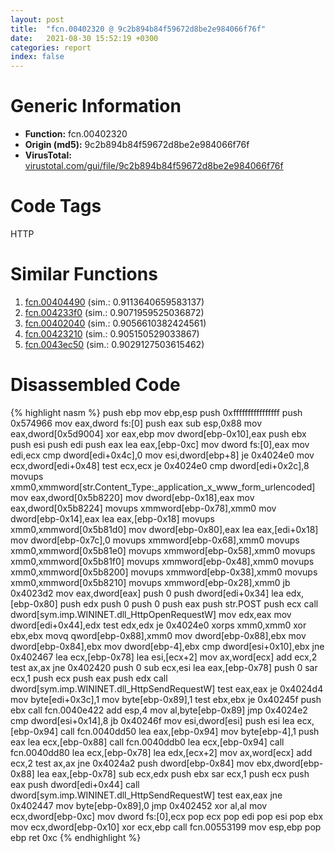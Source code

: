 ```yaml
---
layout: post
title:  "fcn.00402320 @ 9c2b894b84f59672d8be2e984066f76f"
date:   2021-08-30 15:52:19 +0300
categories: report
index: false
---
```


# Generic Information
- **Function:** fcn.00402320
- **Origin (md5):** 9c2b894b84f59672d8be2e984066f76f
- **VirusTotal:** [virustotal.com/gui/file/9c2b894b84f59672d8be2e984066f76f][virustotal_ref]

# Code Tags
<span class="tag" id="HTTP">HTTP</span>


# Similar Functions

1. [fcn.00404490][similar_1_ref] (sim.: 0.9113640659583137)
2. [fcn.004233f0][similar_2_ref] (sim.: 0.9071959525036872)
3. [fcn.00402040][similar_3_ref] (sim.: 0.9056610382424561)
4. [fcn.00423210][similar_4_ref] (sim.: 0.905150529033867)
5. [fcn.0043ec50][similar_5_ref] (sim.: 0.9029127503615462)


# Disassembled Code

{% highlight nasm %}
push ebp
mov ebp,esp
push 0xffffffffffffffff
push 0x574966
mov eax,dword fs:[0]
push eax
sub esp,0x88
mov eax,dword[0x5d9004]
xor eax,ebp
mov dword[ebp-0x10],eax
push ebx
push esi
push edi
push eax
lea eax,[ebp-0xc]
mov dword fs:[0],eax
mov edi,ecx
cmp dword[edi+0x4c],0
mov esi,dword[ebp+8]
je 0x4024e0
mov ecx,dword[edi+0x48]
test ecx,ecx
je 0x4024e0
cmp dword[edi+0x2c],8
movups xmm0,xmmword[str.Content_Type:_application_x_www_form_urlencoded]
mov eax,dword[0x5b8220]
mov dword[ebp-0x18],eax
mov eax,dword[0x5b8224]
movups xmmword[ebp-0x78],xmm0
mov dword[ebp-0x14],eax
lea eax,[ebp-0x18]
movups xmm0,xmmword[0x5b81d0]
mov dword[ebp-0x80],eax
lea eax,[edi+0x18]
mov dword[ebp-0x7c],0
movups xmmword[ebp-0x68],xmm0
movups xmm0,xmmword[0x5b81e0]
movups xmmword[ebp-0x58],xmm0
movups xmm0,xmmword[0x5b81f0]
movups xmmword[ebp-0x48],xmm0
movups xmm0,xmmword[0x5b8200]
movups xmmword[ebp-0x38],xmm0
movups xmm0,xmmword[0x5b8210]
movups xmmword[ebp-0x28],xmm0
jb 0x4023d2
mov eax,dword[eax]
push 0
push dword[edi+0x34]
lea edx,[ebp-0x80]
push edx
push 0
push 0
push eax
push str.POST
push ecx
call dword[sym.imp.WININET.dll_HttpOpenRequestW]
mov edx,eax
mov dword[edi+0x44],edx
test edx,edx
je 0x4024e0
xorps xmm0,xmm0
xor ebx,ebx
movq qword[ebp-0x88],xmm0
mov dword[ebp-0x88],ebx
mov dword[ebp-0x84],ebx
mov dword[ebp-4],ebx
cmp dword[esi+0x10],ebx
jne 0x402467
lea ecx,[ebp-0x78]
lea esi,[ecx+2]
mov ax,word[ecx]
add ecx,2
test ax,ax
jne 0x402420
push 0
sub ecx,esi
lea eax,[ebp-0x78]
push 0
sar ecx,1
push ecx
push eax
push edx
call dword[sym.imp.WININET.dll_HttpSendRequestW]
test eax,eax
je 0x4024d4
mov byte[edi+0x3c],1
mov byte[ebp-0x89],1
test ebx,ebx
je 0x40245f
push ebx
call fcn.0040e422
add esp,4
mov al,byte[ebp-0x89]
jmp 0x4024e2
cmp dword[esi+0x14],8
jb 0x40246f
mov esi,dword[esi]
push esi
lea ecx,[ebp-0x94]
call fcn.0040dd50
lea eax,[ebp-0x94]
mov byte[ebp-4],1
push eax
lea ecx,[ebp-0x88]
call fcn.0040ddb0
lea ecx,[ebp-0x94]
call fcn.0040dd80
lea ecx,[ebp-0x78]
lea edx,[ecx+2]
mov ax,word[ecx]
add ecx,2
test ax,ax
jne 0x4024a2
push dword[ebp-0x84]
mov ebx,dword[ebp-0x88]
lea eax,[ebp-0x78]
sub ecx,edx
push ebx
sar ecx,1
push ecx
push eax
push dword[edi+0x44]
call dword[sym.imp.WININET.dll_HttpSendRequestW]
test eax,eax
jne 0x402447
mov byte[ebp-0x89],0
jmp 0x402452
xor al,al
mov ecx,dword[ebp-0xc]
mov dword fs:[0],ecx
pop ecx
pop edi
pop esi
pop ebx
mov ecx,dword[ebp-0x10]
xor ecx,ebp
call fcn.00553199
mov esp,ebp
pop ebp
ret 0xc
{% endhighlight %}


[similar_1_ref]: /report/fcn.00404490@065d95e046989885ac0aa05648eeda39
[similar_2_ref]: /report/fcn.004233f0@3b2d901eaca41ce14deca6a48c0c801a
[similar_3_ref]: /report/fcn.00402040@9c2b894b84f59672d8be2e984066f76f
[similar_4_ref]: /report/fcn.00423210@3b2d901eaca41ce14deca6a48c0c801a
[similar_5_ref]: /report/fcn.0043ec50@3b2d901eaca41ce14deca6a48c0c801a
[virustotal_ref]: https://www.virustotal.com/gui/file/9c2b894b84f59672d8be2e984066f76f